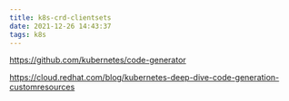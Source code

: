```yaml
---
title: k8s-crd-clientsets
date: 2021-12-26 14:43:37
tags: k8s
---
```


https://github.com/kubernetes/code-generator

https://cloud.redhat.com/blog/kubernetes-deep-dive-code-generation-customresources
